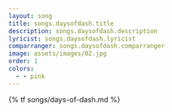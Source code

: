 ```yaml
---
layout: song
title: songs.daysofdash.title
description: songs.daysofdash.description
lyricist: songs.daysofdash.lyricist
comparranger: songs.daysofdash.comparranger
image: assets/images/02.jpg
order: 1
colors:
  - - pink
---
```


{% tf songs/days-of-dash.md %}

